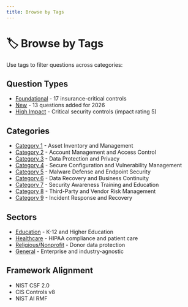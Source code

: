 ```yaml
---
title: Browse by Tags
---
```


# 🏷️ Browse by Tags

Use tags to filter questions across categories:

## Question Types

- [Foundational](../filtered/foundational.md) - 17 insurance-critical controls
- [New](../filtered/new-questions.md) - 13 questions added for 2026
- [High Impact](../filtered/high-impact.md) - Critical security controls (impact rating 5)

## Categories

- [Category 1](../categories/category-1.md) - Asset Inventory and Management
- [Category 2](../categories/category-2.md) - Account Management and Access Control
- [Category 3](../categories/category-3.md) - Data Protection and Privacy
- [Category 4](../categories/category-4.md) - Secure Configuration and Vulnerability Management
- [Category 5](../categories/category-5.md) - Malware Defense and Endpoint Security
- [Category 6](../categories/category-6.md) - Data Recovery and Business Continuity
- [Category 7](../categories/category-7.md) - Security Awareness Training and Education
- [Category 8](../categories/category-8.md) - Third-Party and Vendor Risk Management
- [Category 9](../categories/category-9.md) - Incident Response and Recovery

## Sectors

- [Education](../sectors/education.md) - K-12 and Higher Education
- [Healthcare](../sectors/healthcare.md) - HIPAA compliance and patient care
- [Religious/Nonprofit](../sectors/nonprofit.md) - Donor data protection
- [General](../sectors/general.md) - Enterprise and industry-agnostic

## Framework Alignment

- NIST CSF 2.0
- CIS Controls v8
- NIST AI RMF
